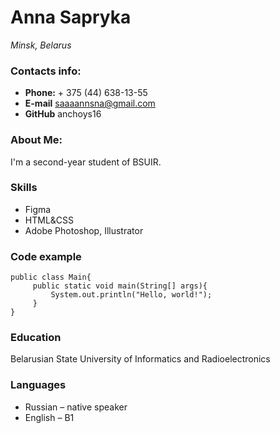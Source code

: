 # Anna Sapryka
*Minsk, Belarus*
### Contacts info:
* **Phone:** + 375 (44) 638-13-55
* **E-mail** saaaannsna@gmail.com
* **GitHub** anchoys16

### About Me:
I'm a second-year student of BSUIR.

### Skills
* Figma
* HTML&CSS
* Adobe Photoshop, Illustrator

### Code example

```
public class Main{
     public static void main(String[] args){
         System.out.println("Hello, world!");
     }
}
```
### Education 
Belarusian State University of Informatics and Radioelectronics

### Languages 
* Russian – native speaker
* English – B1 
